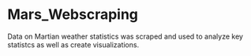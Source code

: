 # Mars_Webscraping

Data on Martian weather statistics was scraped and used to analyze key statistcs as well as create visualizations.
